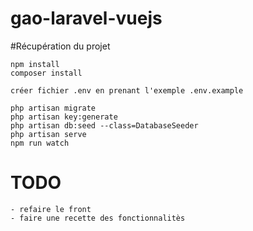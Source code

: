 # gao-laravel-vuejs

#Récupération du projet 

    npm install
    composer install

    créer fichier .env en prenant l'exemple .env.example

    php artisan migrate
    php artisan key:generate
    php artisan db:seed --class=DatabaseSeeder
    php artisan serve
    npm run watch

# TODO 
    - refaire le front 
    - faire une recette des fonctionnalitès
